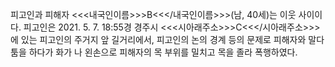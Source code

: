 피고인과 피해자 <<<내국인이름>>>B<<</내국인이름>>>(남, 40세)는 이웃 사이이다.
피고인은 2021. 5. 7. 18:55경 경주시 <<<시아래주소>>>C<<</시아래주소>>>에 있는 피고인의 주거지 앞 길거리에서, 피고인의 논의 경계 등의 문제로 피해자와 말다툼을 하다가 화가 나 왼손으로 피해자의 목 부위를 밀치고 목을 졸라 폭행하였다.